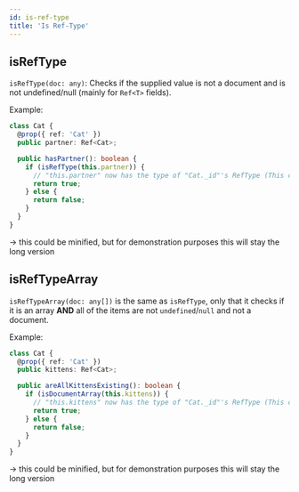 ```yaml
---
id: is-ref-type
title: 'Is Ref-Type'
---
```


## isRefType

`isRefType(doc: any)`: Checks if the supplied value is not a document and is not undefined/null (mainly for `Ref<T>` fields).

Example:

```ts
class Cat {
  @prop({ ref: 'Cat' })
  public partner: Ref<Cat>;

  public hasPartner(): boolean {
    if (isRefType(this.partner)) {
      // "this.partner" now has the type of "Cat._id"'s RefType (This case ObjectId)
      return true;
    } else {
      return false;
    }
  }
}
```

-> this could be minified, but for demonstration purposes this will stay the long version

## isRefTypeArray

`isRefTypeArray(doc: any[])` is the same as `isRefType`, only that it checks if it is an array **AND** all of the items are not `undefined`/`null` and not a document.

Example:

```ts
class Cat {
  @prop({ ref: 'Cat' })
  public kittens: Ref<Cat>;

  public areAllKittensExisting(): boolean {
    if (isDocumentArray(this.kittens)) {
      // "this.kittens" now has the type of "Cat._id"'s RefType (This case ObjectId)
      return true;
    } else {
      return false;
    }
  }
}
```

-> this could be minified, but for demonstration purposes this will stay the long version
